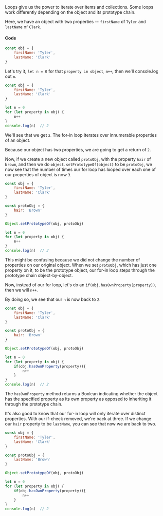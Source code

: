 Loops give us the power to iterate over items and collections. Some loops work differently depending on the object and its prototype chain.

Here, we have an object with two properties -- `firstName` of `Tyler` and `lastName` of `Clark`. 

#### Code
```javascript
const obj = {
    firstName: 'Tyler',
    lastName: 'Clark'
}
```

Let's try it, `let n = 0` for that `property in object`, `n++`, then we'll console.log out `n`. 

```javascript
const obj = {
    firstName: 'Tyler',
    lastName: 'Clark'
}

let n = 0
for (let property in obj) {
    n++
}
console.log(n)  // 2
```

We'll see that we get `2`. The for-in loop iterates over innumerable properties of an object.

Because our object has two properties, we are going to get a return of `2`. 

Now, if we create a new object called `protoObj`, with the property `hair` of `brown`, and then we do `object.setPrototypeOf(object)` to be `protoObj`, we now see that the number of times our for loop has looped over each one of our properties of object is now `3`.

```javascript
const obj = {
    firstName: 'Tyler',
    lastName: 'Clark'
}

const protoObj = {
    hair: 'Brown'
}

Object.setPrototypeOf(obj, protoObj)

let n = 0
for (let property in obj) {
    n++
}
console.log(n)  // 3
```


This might be confusing because we did not change the number of properties on our original object. When we set `protoObj`, which has just one property on it, to be the prototype object, our for-in loop steps through the prototype chain object-by-object.

Now, instead of our for loop, let's do an `if(obj.hasOwnProperty(property))`, then we will `n++`. 

By doing so, we see that our `n` is now back to `2`. 

```javascript
const obj = {
    firstName: 'Tyler',
    lastName: 'Clark'
}

const protoObj = {
    hair: 'Brown'
}

Object.setPrototypeOf(obj, protoObj)

let n = 0
for (let property in obj) {
    if(obj.hasOwnProperty(property)){
        n++
    } 
}
console.log(n)  // 2
```

The `hasOwnProperty` method returns a Boolean indicating whether the object has the specified property as its own property as opposed to inheriting it through the prototype chain.

It's also good to know that our for-in loop will only iterate over distinct properties. With our if-check removed, we're back at three. If we change our `hair` property to be `lastName`, you can see that now we are back to two.

```javascript
const obj = {
    firstName: 'Tyler',
    lastName: 'Clark'
}

const protoObj = {
    lastName: 'Brown'
}

Object.setPrototypeOf(obj, protoObj)

let n = 0
for (let property in obj) {
    if(obj.hasOwnProperty(property)){
        n++
    } 
}
console.log(n)  // 2
```